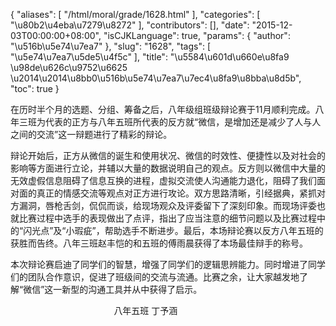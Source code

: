 {
    "aliases": [
        "/html/moral/grade/1628.html"
    ],
    "categories": [
        "\u80b2\u4eba\u7279\u8272"
    ],
    "contributors": [],
    "date": "2015-12-03T00:00:00+08:00",
    "isCJKLanguage": true,
    "params": {
        "author": "\u516b\u5e74\u7ea7"
    },
    "slug": "1628",
    "tags": [
        "\u5e74\u7ea7\u5de5\u4f5c"
    ],
    "title": "\u5584\u601d\u660e\u8fa9   \u98de\u626c\u9752\u6625  \u2014\u2014\u8bb0\u516b\u5e74\u7ea7\u7ec4\u8fa9\u8bba\u8d5b",
    "toc": true
}

在历时半个月的选题、分组、筹备之后，八年级组班级辩论赛于11月顺利完成。八年三班为代表的正方与八年五班所代表的反方就“微信，是增加还是减少了人与人之间的交流”这一辩题进行了精彩的辩论。




辩论开始后，正方从微信的诞生和使用状况、微信的时效性、便捷性以及对社会的影响等方面进行立论，并辅以大量的数据说明自己的观点。反方则以微信中大量的无效虚假信息阻碍了信息互换的进程，虚拟交流使人沟通能力退化，阻碍了我们面对面的真正的情感交流等观点对正方进行攻论。双方思路清晰，引经据典，紧抓对方漏洞，唇枪舌剑，侃侃而谈，给现场观众及评委留下了深刻印象。而现场评委也就比赛过程中选手的表现做出了点评，指出了应当注意的细节问题以及比赛过程中的“闪光点”及“小瑕疵”，帮助选手不断进步。最后，本场辩论赛以反方八年五班的获胜而告终。八年三班赵丰恺的和五班的傅雨晨获得了本场最佳辩手的称号。




本次辩论赛启迪了同学们的智慧，增强了同学们的逻辑思辨能力。同时增进了同学们的团队合作意识，促进了班级间的交流与流通。比赛之余，让大家越发地了解“微信”这一新型的沟通工具并从中获得了启示。




                                          八年五班 丁予涵       



